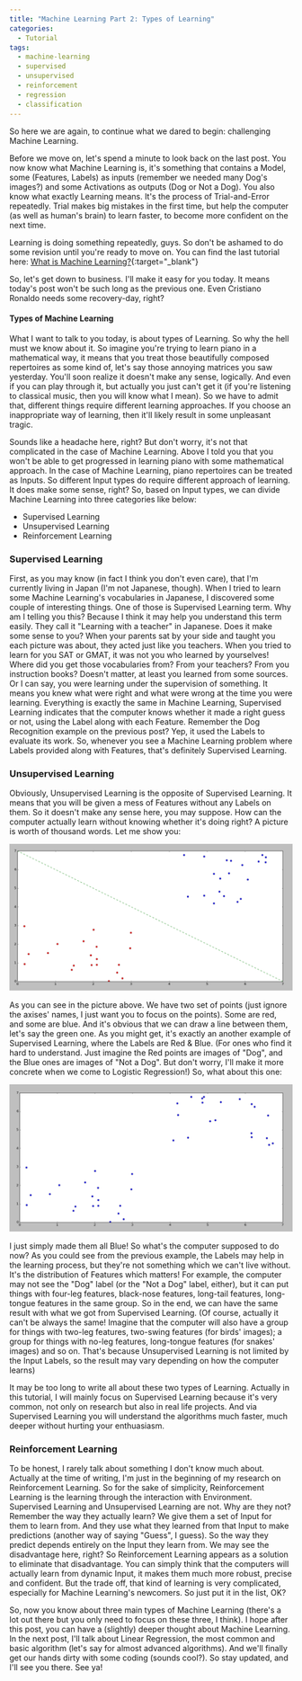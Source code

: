```yaml
---
title: "Machine Learning Part 2: Types of Learning"
categories:
  - Tutorial
tags:
  - machine-learning
  - supervised
  - unsupervised
  - reinforcement
  - regression
  - classification
---
```


So here we are again, to continue what we dared to begin: challenging Machine Learning.

Before we move on, let's spend a minute to look back on the last post. You now know what Machine Learning is, it's something that contains a Model, some (Features, Labels) as inputs (remember we needed many Dog's images?) and some Activations as outputs (Dog or Not a Dog).
You also know what exactly Learning means. It's the process of Trial-and-Error repeatedly. Trial makes big mistakes in the first time, but help the computer (as well as human's brain) to learn faster, to become more confident on the next time.

Learning is doing something repeatedly, guys. So don't be ashamed to do some revision until you're ready to move on.
You can find the last tutorial here: [What is Machine Learning?](https://mahaveer0suthar.github.io/tutorial/Machine-Learning-Definition/){:target="_blank"}

So, let's get down to business. I'll make it easy for you today. It means today's post won't be such long as the previous one. Even Cristiano Ronaldo needs some recovery-day, right?

#### Types of Machine Learning

What I want to talk to you today, is about types of Learning. So why the hell must we know about it. So imagine you're trying to learn piano in a mathematical way, it means that you treat those beautifully composed repertoires as some kind of, let's say those annoying matrices you saw yesterday. You'll soon realize it doesn't make any sense, logically. And even if you can play through it, but actually you just can't get it (if you're listening to classical music, then you will know what I mean).
So we have to admit that, different things require different learning approaches. If you choose an inappropriate way of learning, then it'll likely result in some unpleasant tragic.

Sounds like a headache here, right? But don't worry, it's not that complicated in the case of Machine Learning. Above I told you that you won't be able to get progressed in learning piano with some mathematical approach. In the case of Machine Learning, piano repertoires can be treated as Inputs. So different Input types do require different approach of learning. It does make some sense, right?
So, based on Input types, we can divide Machine Learning into three categories like below:

* Supervised Learning
* Unsupervised Learning
* Reinforcement Learning

### Supervised Learning
First, as you may know (in fact I think you don't even care), that I'm currently living in Japan (I'm not Japanese, though). When I tried to learn some Machine Learning's vocabularies in Japanese, I discovered some couple of interesting things. One of those is Supervised Learning term. Why am I telling you this? Because I think it may help you understand this term easily. They call it "Learning with a teacher" in Japanese. Does it make some sense to you? When your parents sat by your side and taught you each picture was about, they acted just like you teachers. When you tried to learn for you SAT or GMAT, it was not you who learned by yourselves! Where did you get those vocabularies from? From your teachers? From you instruction books? Doesn't matter, at least you learned from some sources. Or I can say, you were learning under the supervision of something. It means you knew what were right and what were wrong at the time you were learning.
Everything is exactly the same in Machine Learning, Supervised Learning indicates that the computer knows whether it made a right guess or not, using the Label along with each Feature. Remember the Dog Recognition example on the previous post? Yep, it used the Labels to evaluate its work. So, whenever you see a Machine Learning problem where Labels provided along with Features, that's definitely Supervised Learning.

<script async src="//pagead2.googlesyndication.com/pagead/js/adsbygoogle.js"></script>
<!-- MidPageAds -->
<ins class="adsbygoogle"
     style="display:block"
     data-ad-client="ca-pub-3852793730107162"
     data-ad-slot="4068904466"
     data-ad-format="auto"></ins>
<script>
(adsbygoogle = window.adsbygoogle || []).push({});
</script>

### Unsupervised Learning
Obviously, Unsupervised Learning is the opposite of Supervised Learning. It means that you will be given a mess of Features without any Labels on them. So it doesn't make any sense here, you may suppose. How can the computer actually learn without knowing whether it's doing right? A picture is worth of thousand words. Let me show you:

![Image_1](/images/tutorials/types-of-learning/Image_1.jpg)

As you can see in the picture above. We have two set of points (just ignore the axises' names, I just want you to focus on the points). Some are red, and some are blue. And it's obvious that we can draw a line between them, let's say the green one. As you might get, it's exactly an another example of Supervised Learning, where the Labels are Red & Blue.
(For ones who find it hard to understand. Just imagine the Red points are images of "Dog", and the Blue ones are images of "Not a Dog". But don't worry, I'll make it more concrete when we come to Logistic Regression!) 
So, what about this one:

![Image_2](/images/tutorials/types-of-learning/Image_2.jpg)

I just simply made them all Blue! So what's the computer supposed to do now? As you could see from the previous example, the Labels may help in the learning process, but they're not something which we can't live without. It's the distribution of Features which matters! For example, the computer may not see the "Dog" label (or the "Not a Dog" label, either), but it can put things with four-leg features, black-nose features, long-tail features, long-tongue features in the same group. So in the end, we can have the same result with what we got from Supervised Learning.
(Of course, actually it can't be always the same! Imagine that the computer will also have a group for things with two-leg features, two-swing features (for birds' images); a group for things with no-leg features, long-tongue features (for snakes' images) and so on. That's because Unsupervised Learning is not limited by the Input Labels, so the result may vary depending on how the computer learns)

It may be too long to write all about these two types of Learning. Actually in this tutorial, I will mainly focus on Supervised Learning because it's very common, not only on research but also in real life projects. And via Supervised Learning you will understand the algorithms much faster, much deeper without hurting your enthuasiasm.

<script async src="//pagead2.googlesyndication.com/pagead/js/adsbygoogle.js"></script>
<!-- MidPageAds2 -->
<ins class="adsbygoogle"
     style="display:block"
     data-ad-client="ca-pub-3852793730107162"
     data-ad-slot="2275566366"
     data-ad-format="auto"></ins>
<script>
(adsbygoogle = window.adsbygoogle || []).push({});
</script>

### Reinforcement Learning
To be honest, I rarely talk about something I don't know much about. Actually at the time of writing, I'm just in the beginning of my research on Reinforcement Learning. So for the sake of simplicity, Reinforcement Learning is the learning through the interaction with Environment. Supervised Learning and Unsupervised Learning are not. Why are they not? Remember the way they actually learn? We give them a set of Input for them to learn from. And they use what they learned from that Input to make predictions (another way of saying "Guess", I guess). So the way they predict depends entirely on the Input they learn from. We may see the disadvantage here, right?
So Reinforcement Learning appears as a solution to eliminate that disadvantage. You can simply think that the computers will actually learn from dynamic Input, it makes them much more robust, precise and confident. But the trade off, that kind of learning is very complicated, especially for Machine Learning's newcomers. So just put it in the list, OK?

So, now you know about three main types of Machine Learning (there's a lot out there but you only need to focus on these three, I think). I hope after this post, you can have a (slightly) deeper thought about Machine Learning. In the next post, I'll talk about Linear Regression, the most common and basic algorithm (let's say for almost advanced algorithms). And we'll finally get our hands dirty with some coding (sounds cool?). So stay updated, and I'll see you there. See ya!
